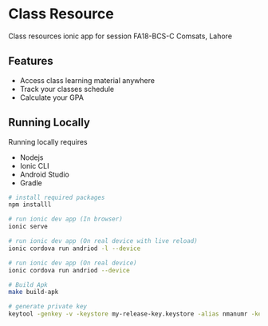 # Class Resource

Class resources ionic app for session FA18-BCS-C Comsats, Lahore

## Features
* Access class learning material anywhere
* Track your classes schedule
* Calculate your GPA

## Running Locally
Running locally requires 
* Nodejs
* Ionic CLI
* Android Studio
* Gradle


```bash
# install required packages
npm installl

# run ionic dev app (In browser)
ionic serve

# run ionic dev app (On real device with live reload)
ionic cordova run andriod -l --device

# run ionic dev app (On real device)
ionic cordova run andriod --device

# Build Apk
make build-apk

# generate private key
keytool -genkey -v -keystore my-release-key.keystore -alias nmanumr -keyalg RSA -keysize 2048 -validity 10000
```
